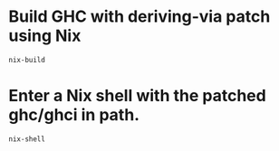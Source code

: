# Build GHC with deriving-via patch using Nix

```
nix-build
```

# Enter a Nix shell with the patched ghc/ghci in path.

```
nix-shell
```
